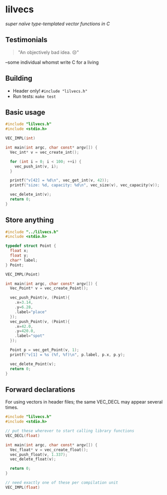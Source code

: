 # lilvecs

_super naïve type-templated vector functions in C_

## Testimonials

> "An objectively bad idea. 😒"

–some individual whomst write C for a living

## Building

* Header only! `#include "lilvecs.h"`
* Run tests: `make test`

## Basic usage

```C
#include "lilvecs.h"
#include <stdio.h>

VEC_IMPL(int)

int main(int argc, char const* argv[]) {
  Vec_int* v = vec_create_int();

  for (int i = 0; i < 100; ++i) {
    vec_push_int(v, i);
  }

  printf("v[42] = %d\n", vec_get_int(v, 42));
  printf("size: %d, capacity: %d\n", vec_size(v), vec_capacity(v));

  vec_delete_int(v);
  return 0;
}
```

## Store anything

```C
#include "../lilvecs.h"
#include <stdio.h>

typedef struct Point {
  float x;
  float y;
  char* label;
} Point;

VEC_IMPL(Point)

int main(int argc, char const* argv[]) {
  Vec_Point* v = vec_create_Point();

  vec_push_Point(v, (Point){
    .x=3.14,
    .y=6.28,
    .label="place"
  });
  vec_push_Point(v, (Point){
    .x=42.0,
    .y=420.0,
    .label="spot"
  });

  Point p = vec_get_Point(v, 1);
  printf("v[1] = %s (%f, %f)\n", p.label, p.x, p.y);

  vec_delete_Point(v);
  return 0;
}
```

## Forward declarations

For using vectors in header files; the same VEC_DECL may appear several times.

```C
#include "lilvecs.h"
#include <stdio.h>

// put these wherever to start calling library functions
VEC_DECL(float)

int main(int argc, char const* argv[]) {
  Vec_float* v = vec_create_float();
  vec_push_float(v, 1.337);
  vec_delete_float(v);

  return 0;
}

// need exactly one of these per compilation unit
VEC_IMPL(float)
```